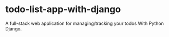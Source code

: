 # todo-list-app-with-django
A full-stack web application for managing/tracking your todos With Python Django.
